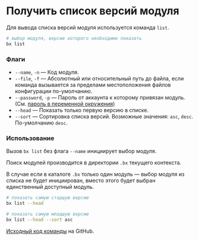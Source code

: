 # Получить список версий модуля

Для вывода списка версий модуля используется команда `list`.

```bash
# выбор модуля, версии которого необходимо показать
bx list
```

### Флаги

- `--name`, `-n` &mdash; Код модуля.
- `--file`, `-f` &mdash; Абсолютный или относительный путь до файла, если команда вызывается за пределами местоположения файлов конфигурации по-умолчанию.
- `--password`, `-p` &mdash; Пароль от аккаунта к которому привязан модуль. (См. [пароль в переменной окружения](configuration/password.md))
- `--head` &mdash; Показать только первую версию в списке.
- `--sort` &mdash; Сортировка списка версий. Возможные значения: `asc`, `desc`. По-умолчанию `desc`.

### Использование

Вызов `bx list` без флага `--name` инициирует выбор модуля.

Поиск модулей производится в директории `.bx` текущего контекста.

В случае если в каталоге `.bx` только один модуль &mdash; выбор модуля из списка не будет инициирован,
вместо этого будет выбран единственный доступный модуль.

```bash
# показать самую старшую версию
bx list --head
```

```bash
# показать самую младшую версию
bx list --head --sort asc
```

[Исходный код команды](https://github.com/pixel365/bx/blob/main/cmd/list/list.go) на GitHub.
